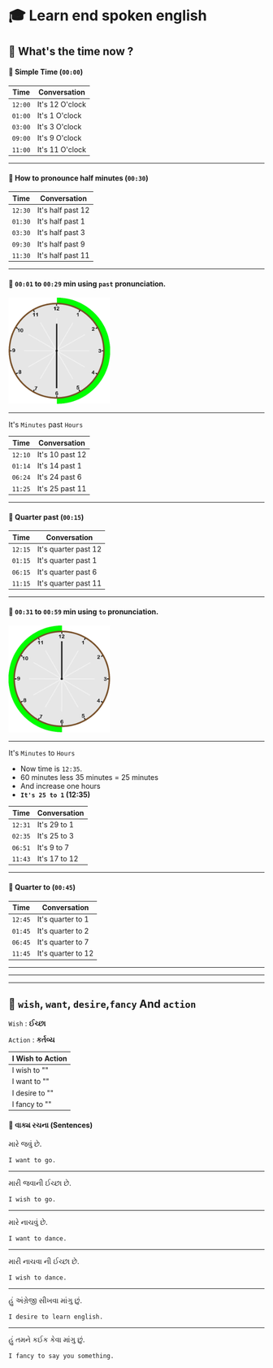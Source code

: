 # 🎓 Learn end spoken english

## 📌 What's the time now ?

#### 🔺 Simple Time (`00:00`)

| Time    | Conversation    |
| ------- | --------------- |
| `12:00` | It's 12 O'clock |
| `01:00` | It's 1 O'clock  |
| `03:00` | It's 3 O'clock  |
| `09:00` | It's 9 O'clock  |
| `11:00` | It's 11 O'clock |

****

#### 🔺 How to pronounce half minutes (`00:30`)

| Time    | Conversation      |
| ------- | ----------------- |
| `12:30` | It's half past 12 |
| `01:30` | It's half past 1  |
| `03:30` | It's half past 3  |
| `09:30` | It's half past 9  |
| `11:30` | It's half past 11 |

****

#### 🔺 `00:01` to `00:29` min using `past` pronunciation.

<img src="./assets/1x/Past_Time.png" width="200px">

****

It's `Minutes` past `Hours`

| Time    | Conversation    |
| ------- | --------------- |
| `12:10` | It's 10 past 12 |
| `01:14` | It's 14 past 1  |
| `06:24` | It's 24 past 6  |
| `11:25` | It's 25 past 11 |

****

#### 🔺 Quarter past (`00:15`)

| Time    | Conversation         |
| ------- | -------------------- |
| `12:15` | It's quarter past 12 |
| `01:15` | It's quarter past 1  |
| `06:15` | It's quarter past 6  |
| `11:15` | It's quarter past 11 |

****

#### 🔺 `00:31` to `00:59` min using `to` pronunciation.

<img src="./assets/1x/To_min_clock.png" width="200px">

****

It's `Minutes` to `Hours`

- Now time is `12:35`. 
- 60 minutes less 35 minutes = 25 minutes
- And increase one hours
- **`It's 25 to 1` (12:35)**

| Time    | Conversation  |
| ------- | ------------- |
| `12:31` | It's 29 to 1  |
| `02:35` | It's 25 to 3  |
| `06:51` | It's 9 to 7   |
| `11:43` | It's 17 to 12 |

****

#### 🔺 Quarter to (`00:45`)

| Time    | Conversation       |
| ------- | ------------------ |
| `12:45` | It's quarter to 1  |
| `01:45` | It's quarter to 2  |
| `06:45` | It's quarter to 7  |
| `11:45` | It's quarter to 12 |

****
****
****

## 📌 `wish`, `want`, `desire`,`fancy` And `action`

`Wish` : **ઈચ્છા**

`Action` : **કર્તવ્ય**

| I Wish to Action |
| ---------------- |
| I wish to ""     |
| I want to ""     |
| I desire to ""   |
| I fancy to ""    |

#### 🔺 વાક્ય રચના (Sentences)

મારે જવું છે. 

```
I want to go.
```

****

મારી જવાની ઈચ્છા છે.

```
I wish to go.
```

****

મારે નાચવું છે.

```
I want to dance.
```

****

મારી નાચવા ની ઈચ્છા છે.

```
I wish to dance.
```

****

હું અંગ્રેજી સીખવા માંગુ છું. 

```
I desire to learn english.
```

****

હું તમને કઈક કેવા માંગુ છું.

```
I fancy to say you something.
```
